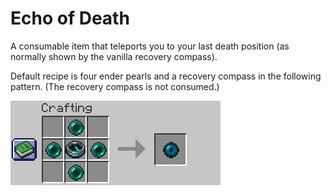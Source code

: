 # Echo of Death

A consumable item that teleports you to your last death position (as normally shown by the vanilla recovery compass).

Default recipe is four ender pearls and a recovery compass in the following pattern. (The recovery compass is not consumed.)

![default recipe](docs/default_recipe.png)
